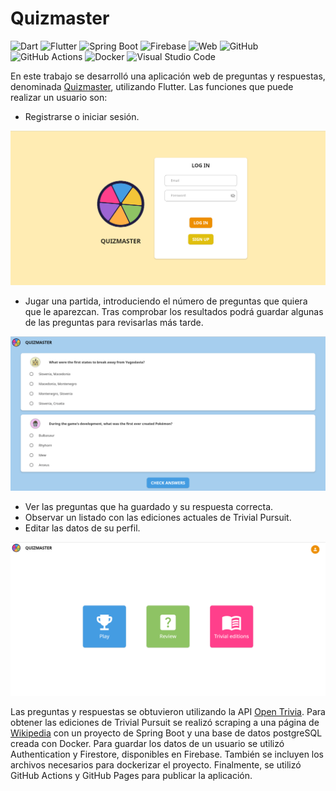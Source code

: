 # Quizmaster

![Dart](https://img.shields.io/badge/dart-%230175C2.svg?style=for-the-badge&logo=dart&logoColor=white)
![Flutter](https://img.shields.io/badge/Flutter-%2302569B.svg?style=for-the-badge&logo=Flutter&logoColor=white)
![Spring Boot](https://img.shields.io/badge/Spring%20Boot-%236DB33F.svg?style=for-the-badge&logo=spring&logoColor=white)
![Firebase](https://img.shields.io/badge/firebase-%23039BE5.svg?style=for-the-badge&logo=firebase)
![Web](https://img.shields.io/badge/-Web-blue?style=for-the-badge&logo=appveyor?logoColor=blue)
![GitHub](https://img.shields.io/badge/github-%23121011.svg?style=for-the-badge&logo=github&logoColor=white)
![GitHub Actions](https://img.shields.io/badge/github%20actions-%232671E5.svg?style=for-the-badge&logo=githubactions&logoColor=white)
![Docker](https://img.shields.io/badge/docker-%230db7ed.svg?style=for-the-badge&logo=docker&logoColor=white)
![Visual Studio Code](https://img.shields.io/badge/Visual%20Studio%20Code-0078d7.svg?style=for-the-badge&logo=visual-studio-code&logoColor=white)

En este trabajo se desarrolló una aplicación web de preguntas y respuestas, denominada [Quizmaster](https://mariagalgon.github.io/trivial/#/), utilizando Flutter. Las funciones que puede realizar un usuario son:
- Registrarse o iniciar sesión.

![Login](img/login.png)

- Jugar una partida, introduciendo el número de preguntas que quiera que le aparezcan. Tras comprobar los resultados podrá guardar algunas de las preguntas para revisarlas más tarde.

![Login](img/game.png)

- Ver las preguntas que ha guardado y su respuesta correcta.
- Observar un listado con las ediciones actuales de Trivial Pursuit.
- Editar las datos de su perfil.

![Login](img/home.png)

Las preguntas y respuestas se obtuvieron utilizando la API [Open Trivia](https://opentdb.com/api_config.php). Para obtener las ediciones de Trivial Pursuit se realizó scraping a una página de [Wikipedia](https://en.wikipedia.org/wiki/List_of_Trivial_Pursuit_editions) con un proyecto de Spring Boot y una base de datos postgreSQL creada con Docker. Para guardar los datos de un usuario se utilizó Authentication y Firestore, disponibles en Firebase. También se incluyen los archivos necesarios para dockerizar el proyecto. Finalmente, se utilizó GitHub Actions y GitHub Pages para publicar la aplicación.
